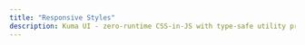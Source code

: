 ```yaml
---
title: "Responsive Styles"
description: Kuma UI - zero-runtime CSS-in-JS with type-safe utility props
---
```

